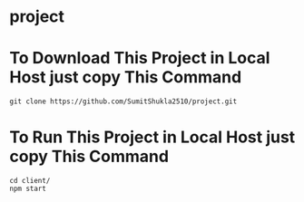 # project

# To Download This Project in Local Host just copy This Command

```
git clone https://github.com/SumitShukla2510/project.git
```

# To Run This Project in Local Host just copy This Command


```
cd client/
npm start
```
